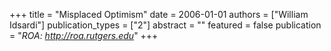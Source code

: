 +++
title = "Misplaced Optimism"
date = 2006-01-01
authors = ["William Idsardi"]
publication_types = ["2"]
abstract = ""
featured = false
publication = "*ROA: http://roa.rutgers.edu*"
+++

